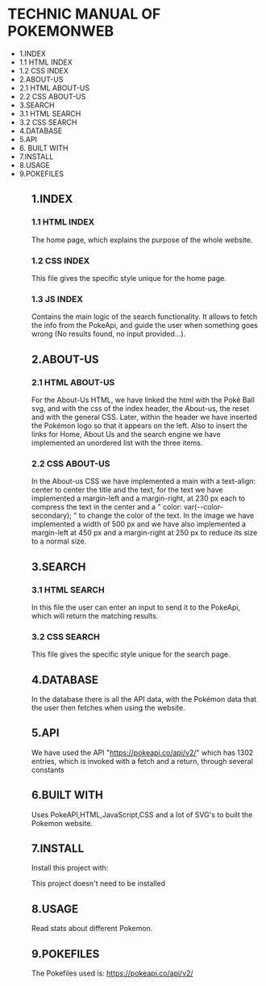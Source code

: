 # TECHNIC MANUAL OF POKEMONWEB

<ul>
    <li>1.INDEX</li>
    <li>1.1 HTML INDEX</li>
    <li>1.2 CSS INDEX</li>
    <li>2.ABOUT-US</li>
    <li>2.1 HTML ABOUT-US</li>
    <li>2.2 CSS ABOUT-US</li>
    <li>3.SEARCH</li>
    <li>3.1 HTML SEARCH</li>
    <li>3.2 CSS SEARCH</li>
    <li>4.DATABASE</li>
    <li>5.API</li>
    <li>6. BUILT WITH</li>
    <li>7.INSTALL</li>
    <li>8.USAGE</li>
    <li>9.POKEFILES</li>
<ul>

## 1.INDEX
### 1.1 HTML INDEX
The home page, which explains the purpose of the whole website.
### 1.2 CSS INDEX
This file gives the specific style unique for the home page.
### 1.3 JS INDEX
Contains the main logic of the search functionality. It allows to fetch the info from the PokeApi, and guide the user when something goes wrong (No results found, no input provided...).
## 2.ABOUT-US
### 2.1 HTML ABOUT-US
For the About-Us HTML, we have linked the html with the Poké Ball svg, and with the css of the index header, the About-us, the reset and with the general CSS. Later, within the header we have inserted the Pokémon logo so that it appears on the left.
Also to insert the links for Home, About Us and the search engine we have implemented an unordered list with the three items.
### 2.2 CSS ABOUT-US
In the About-us CSS we have implemented a main with a text-align: center to center the title and the text, for the text we have implemented a margin-left and a margin-right, at 230 px each to compress the text in the center and a " color: var(--color-secondary); " to change the color of the text.
In the image we have implemented a width of 500 px and we have also implemented a margin-left at 450 px and a margin-right at 250 px to reduce its size to a normal size.
## 3.SEARCH
### 3.1 HTML SEARCH
In this file the user can enter an input to send it to the PokeApi, which will return the matching results.
### 3.2 CSS SEARCH
This file gives the specific style unique for the search page.
## 4.DATABASE
In the database there is all the API data, with the Pokémon data that the user then fetches when using the website.
## 5.API
We have used the API "https://pokeapi.co/api/v2/" which has 1302 entries, which is invoked with a fetch and a return, through several constants
## 6.BUILT WITH
Uses PokeAPI,HTML,JavaScript,CSS and a lot of SVG's to built the Pokemon website.
## 7.INSTALL
Install this project with:

This project doesn't need to be installed
## 8.USAGE
Read stats about different Pokemon.
## 9.POKEFILES
The Pokefiles used is: https://pokeapi.co/api/v2/